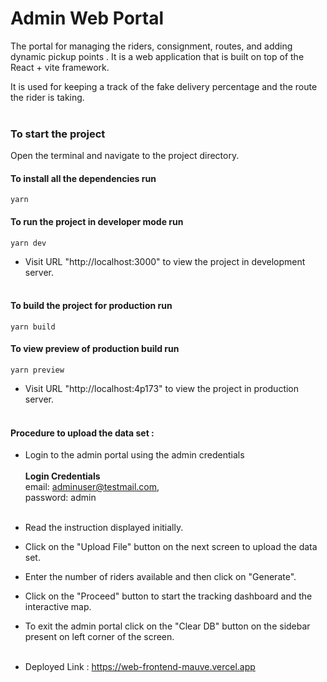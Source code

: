 # <b> Admin Web Portal </b>

The portal for managing the riders, consignment, routes, and adding dynamic pickup points . It is a web application that is built on top of the React + vite framework.

It is used for keeping a track of the  fake delivery percentage and the route the rider is taking. <br/> <br/>

### <b> To start the project </b> 
 Open the terminal and navigate to the project directory.

#### <b> To install all the dependencies  run</b>

  ``` 
  yarn
  ```
#### <b> To run the project in developer mode run</b>

  ```
  yarn dev
  ```

* Visit URL "http://localhost:3000" to view the project in development server. <br/> <br/>
#### <b>To build the project for production run</b>
  

```
yarn build
```

#### <b>To view preview of production build run</b>

```
yarn preview
``` 

* Visit URL "http://localhost:4p173" to view the project in production server. <br> <br>

#### <b> Procedure to upload the data set :</b>
* Login to the admin portal using the admin credentials  <br/><br/> <b>Login Credentials</b> <br/> email: adminuser@testmail.com, <br/> password: admin <br/> <br/>
 

* Read the instruction displayed initially.
* Click on the "Upload File" button on the next screen to upload the data set.
* Enter the number of riders available and then click on "Generate".
* Click on the "Proceed" button to start the tracking dashboard and the interactive map. 
* To exit the admin portal click on the "Clear DB" button on the sidebar present on left corner of the screen. <br/><br/>


* Deployed Link : https://web-frontend-mauve.vercel.app


